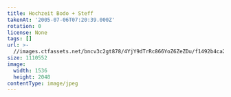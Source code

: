```yaml
---
title: Hochzeit Bodo + Steff
takenAt: '2005-07-06T07:20:39.000Z'
rotation: 0
license: None
tags: []
url: >-
  //images.ctfassets.net/bncv3c2gt878/4YjY9dTrRc866YoZ6ZeZDu/f1492b4ca206ad01f5e31ac2a92123ae/hochzeit-bodo--steff_4560370376_o
size: 1110552
image:
  width: 1536
  height: 2048
contentType: image/jpeg
---
```


